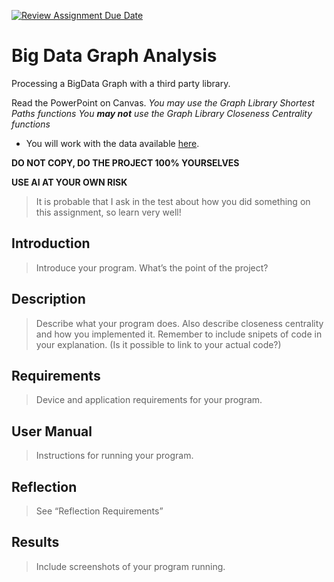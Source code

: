 [![Review Assignment Due Date](https://classroom.github.com/assets/deadline-readme-button-22041afd0340ce965d47ae6ef1cefeee28c7c493a6346c4f15d667ab976d596c.svg)](https://classroom.github.com/a/cVT3xsDh)
# Big Data Graph Analysis
Processing a BigData Graph with a third party library.

Read the PowerPoint on Canvas.
*You may use the Graph Library Shortest Paths functions*
*You **may not** use the Graph Library Closeness Centrality functions*
* You will work with the data available [here](https://www.kaggle.com/datasets/pappukrjha/google-web-graph/code).

**DO NOT COPY, DO THE PROJECT 100% YOURSELVES**

**USE AI AT YOUR OWN RISK**
> It is probable that I ask in the test about how you did something on this assignment, so learn very well!



## Introduction	
> Introduce your program. What’s the point of the project?
## Description
> Describe what your program does. Also describe closeness centrality and how you implemented it. Remember to include snipets of code in your explanation. (Is it possible to link to your actual code?)
## Requirements	
> Device and application requirements for your program.
## User Manual
> Instructions for running your program.
## Reflection
> See “Reflection Requirements”
## Results
> Include screenshots of your program running.